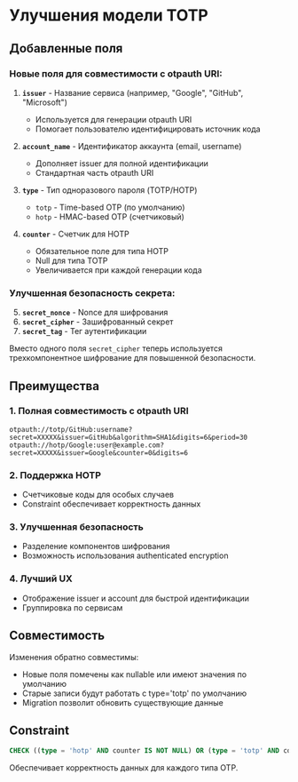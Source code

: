 # Улучшения модели TOTP

## Добавленные поля

### Новые поля для совместимости с otpauth URI:

1. **`issuer`** - Название сервиса (например, "Google", "GitHub", "Microsoft")
   - Используется для генерации otpauth URI
   - Помогает пользователю идентифицировать источник кода

2. **`account_name`** - Идентификатор аккаунта (email, username)
   - Дополняет issuer для полной идентификации
   - Стандартная часть otpauth URI

3. **`type`** - Тип одноразового пароля (TOTP/HOTP)
   - `totp` - Time-based OTP (по умолчанию)
   - `hotp` - HMAC-based OTP (счетчиковый)

4. **`counter`** - Счетчик для HOTP
   - Обязательное поле для типа HOTP
   - Null для типа TOTP
   - Увеличивается при каждой генерации кода

### Улучшенная безопасность секрета:

5. **`secret_nonce`** - Nonce для шифрования
6. **`secret_cipher`** - Зашифрованный секрет
7. **`secret_tag`** - Тег аутентификации

Вместо одного поля `secret_cipher` теперь используется трехкомпонентное шифрование для повышенной безопасности.

## Преимущества

### 1. Полная совместимость с otpauth URI
```
otpauth://totp/GitHub:username?secret=XXXXX&issuer=GitHub&algorithm=SHA1&digits=6&period=30
otpauth://hotp/Google:user@example.com?secret=XXXXX&issuer=Google&counter=0&digits=6
```

### 2. Поддержка HOTP
- Счетчиковые коды для особых случаев
- Constraint обеспечивает корректность данных

### 3. Улучшенная безопасность
- Разделение компонентов шифрования
- Возможность использования authenticated encryption

### 4. Лучший UX
- Отображение issuer и account для быстрой идентификации
- Группировка по сервисам

## Совместимость

Изменения обратно совместимы:
- Новые поля помечены как nullable или имеют значения по умолчанию
- Старые записи будут работать с type='totp' по умолчанию
- Migration позволит обновить существующие данные

## Constraint

```sql
CHECK ((type = 'hotp' AND counter IS NOT NULL) OR (type = 'totp' AND counter IS NULL))
```

Обеспечивает корректность данных для каждого типа OTP.
